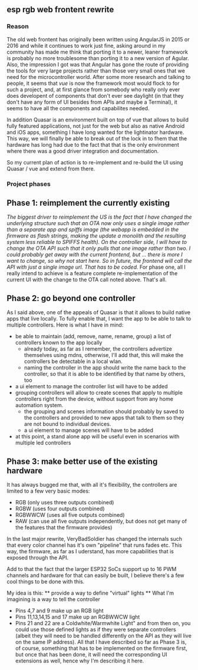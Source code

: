 ## esp rgb web frontent rewrite

### Reason
The old web frontent has originally been written using AngularJS in 2015 or 2016 and while it continues to work just fine, asking around in my community has made me think that porting it to a newer, 
leaner framework is probably no more troublesome than porting it to a new version of Agular. Also, the impression I got was that Angular has gone the route of providing the tools for very large projects
rather than those very small ones that we need for the microcontroller world. 
After some more research and talking to people, it seems that *vue* is now the framework most would flock to for such a project, and, at first glance from somebody who really only ever does developent of 
components that don't ever see daylight (in that they don't have any form of UI besides from APIs and maybe a Terminal), it seems to have all the components and capabilites needed.

In addition Quasar is an environment built on top of vue that allows to build fully featured applications, not just for the web but also as native Android and iOS apps, something I have long wanted for 
the lightinator hardware.
This way, we will finally be able to break out of the lock in to fhem that the hardware has long had due to the fact that that is the only environment where there was a good driver integration and documentation.

So my current plan of action is to re-implement and re-build the UI using Quasar / vue and extend from there.

### Project phases
## Phase 1: reimplement the currently existing
*The biggest driver to reimplement the US is the fact that I have changed the underlying structure such that an OTA now only uses a single image rather than a separate app and spiffs image (the webapp is 
embedded in the firmware as flash strings, making the update a monolith and the resulting system less reliable to SPIFFS health). On the controller side, I will have to change the OTA API such that it only pulls
that one image rather than two. I could probably get away with the current frontend, but ... there is more I want to change, so why not start here. So in future, the frontend will call the API with just a single
image url. That has to be coded.*
For phase one, all I really intend to achieve is a feature complete re-implementation of the current UI with the change to the OTA call noted above. That's all. 

## Phase 2: go beyond one controller
As I said above, one of the appeals of Quasar is that it allows to build native apps that live locally. To fully enable that, I want the app to be able to talk to multiple controllers. Here is what I have in mind:

- be able to maintain (add, remove, name, rename, group) a list of controllers known to the app locally
  - already today, as far as I remember, the controllers advertize themselves using mdns, otherwise, I'll add that, this will make the controllers be detectable in a local wlan.
  - naming the controller in the app should write the name back to the controller, so that it is able to be identified by that name by others, too
- a ui element to manage the controller list will have to be added
- grouping controllers will allow to create scenes that apply to multiple controllers right from the device, without support from any home automation system.
  - the grouping and scenes information should probably by saved to the controllers and provided to new apps that talk to them so they are not bound to individual devices.
  - a ui element to manage scenes will have to be added
- at this point, a stand alone app will be useful even in scenarios with multiple led controllers

## Phase 3: make better use of the existing hardware
It has always bugged me that, with all it's flexibility, the controllers are limited to a few very basic modes:
- RGB (only uses three outputs combined)
- RGBW (uses four outputs combined)
- RGBWWCW (uses all five outputs combined)
- RAW (can use all five outputs independently, but does not get many of the features that the firmware provides)

In the last major rewrite, VeryBadSoldier has changed the internals such that every color channel has it's own "pipeline" that runs fades etc. This way, the firmware, as far as I uderstand, has more capabilities that is exposed through the API. 

Add to that the fact that the larger ESP32 SoCs support up to 16 PWM channels and hardware for that can easily be built, I believe there's a few cool things to be done with this.

My idea is this:
** provide a way to define "virtual" lights **
What I'm imagining is a way to tell the controller 
- Pins 4,7 and 9 make up an RGB light
- Pins 11,13,14,15 and 17 make up an RGBWWCW light
- Pins 21 and 22 are a Coldwhite/Warmwhite Light"
and from then on, you could use those defined lights as if they were separate controllers (albeit they will need to be handled differently on the API as they will live on the same IP address).
All that I have described so far as Phase 3 is, of course, something that has to be implemented on the firmware first, but once that has been done, it will need the corresponding UI extensions as well, hence why I'm describing it here.

